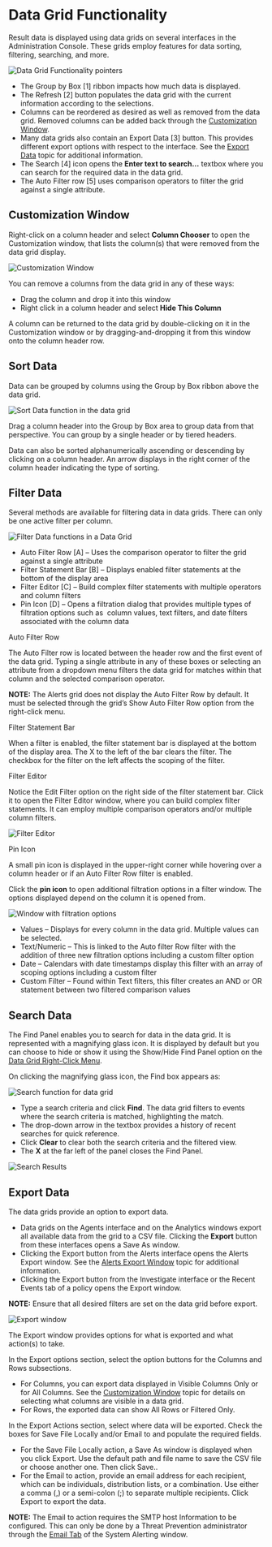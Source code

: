 # Data Grid Functionality

Result data is displayed using data grids on several interfaces in the Administration Console. These
grids employ features for data sorting, filtering, searching, and more.

![Data Grid Functionality pointers](/img/product_docs/accessanalyzer/11.6/admin/navigate/datagridfunctionality.webp)

- The Group by Box [1] ribbon impacts how much data is displayed.
- The Refresh [2] button populates the data grid with the current information according to the
  selections.
- Columns can be reordered as desired as well as removed from the data grid. Removed columns can be
  added back through the [Customization Window](#customization-window).
- Many data grids also contain an Export Data [3] button. This provides different export options
  with respect to the interface. See the [Export Data](#export-data) topic for additional
  information.
- The Search [4] icon opens the **Enter text to search…** textbox where you can search for the
  required data in the data grid.
- The Auto Filter row [5] uses comparison operators to filter the grid against a single attribute.

## Customization Window

Right-click on a column header and select **Column Chooser** to open the Customization window, that
lists the column(s) that were removed from the data grid display.

![Customization Window](/img/versioned_docs/threatprevention_7.4/threatprevention/admin/navigation/customization.webp)

You can remove a columns from the data grid in any of these ways:

- Drag the column and drop it into this window
- Right click in a column header and select **Hide This Column**

A column can be returned to the data grid by double-clicking on it in the Customization window or by
dragging-and-dropping it from this window onto the column header row.

## Sort Data

Data can be grouped by columns using the Group by Box ribbon above the data grid.

![Sort Data function in the data grid](/img/versioned_docs/threatprevention_7.4/threatprevention/admin/navigation/sortdatafunction.webp)

Drag a column header into the Group by Box area to group data from that perspective. You can group
by a single header or by tiered headers.

Data can also be sorted alphanumerically ascending or descending by clicking on a column header. An
arrow displays in the right corner of the column header indicating the type of sorting.

## Filter Data

Several methods are available for filtering data in data grids. There can only be one active filter
per column.

![Filter Data functions in a Data Grid](/img/versioned_docs/threatprevention_7.4/threatprevention/admin/navigation/filterdata.webp)

- Auto Filter Row [A] – Uses the comparison operator to filter the grid against a single attribute
- Filter Statement Bar [B] – Displays enabled filter statements at the bottom of the display area
- Filter Editor [C] – Build complex filter statements with multiple operators and column filters
- Pin Icon [D] – Opens a filtration dialog that provides multiple types of filtration options such
  as  column values, text filters, and date filters associated with the column data

Auto Filter Row

The Auto Filter row is located between the header row and the first event of the data grid. Typing a
single attribute in any of these boxes or selecting an attribute from a dropdown menu filters the
data grid for matches within that column and the selected comparison operator.

**NOTE:** The Alerts grid does not display the Auto Filter Row by default. It must be selected
through the grid’s Show Auto Filter Row option from the right-click menu.

Filter Statement Bar

When a filter is enabled, the filter statement bar is displayed at the bottom of the display area.
The X to the left of the bar clears the filter. The checkbox for the filter on the left affects the
scoping of the filter.

Filter Editor

Notice the Edit Filter option on the right side of the filter statement bar. Click it to open the
Filter Editor window, where you can build complex filter statements. It can employ multiple
comparison operators and/or multiple column filters.

![Filter Editor](/img/versioned_docs/threatprevention_7.4/threatprevention/admin/navigation/filtereditor.webp)

Pin Icon

A small pin icon is displayed in the upper-right corner while hovering over a column header or if an
Auto Filter Row filter is enabled.

Click the **pin icon** to open additional filtration options in a filter window. The options
displayed depend on the column it is opened from.

![Window with filtration options](/img/versioned_docs/threatprevention_7.4/threatprevention/admin/navigation/valuesfilter.webp)

- Values – Displays for every column in the data grid. Multiple values can be selected.
- Text/Numeric – This is linked to the Auto filter Row filter with the addition of three new
  filtration options including a custom filter option
- Date – Calendars with date timestamps display this filter with an array of scoping options
  including a custom filter
- Custom Filter – Found within Text filters, this filter creates an AND or OR statement between two
  filtered comparison values

## Search Data

The Find Panel enables you to search for data in the data grid. It is represented with a magnifying
glass icon. It is displayed by default but you can choose to hide or show it using the Show/Hide
Find Panel option on the
[Data Grid Right-Click Menu](/docs/threatprevention/7.4/admin/navigation/rightclickmenus.md#data-grid-right-click-menu).

On clicking the magnifying glass icon, the Find box appears as:

![Search function for data grid](/img/versioned_docs/threatprevention_7.4/threatprevention/admin/navigation/searchfunction.webp)

- Type a search criteria and click **Find**. The data grid filters to events where the search
  criteria is matched, highlighting the match.
- The drop-down arrow in the textbox provides a history of recent searches for quick reference.
- Click **Clear** to clear both the search criteria and the filtered view.
- The **X** at the far left of the panel closes the Find Panel.

![Search Results](/img/versioned_docs/activitymonitor_7.1/activitymonitor/admin/search/results/searchresults.webp)

## Export Data

The data grids provide an option to export data.

- Data grids on the Agents interface and on the Analytics windows export all available data from the
  grid to a CSV file. Clicking the **Export** button from these interfaces opens a Save As window.
- Clicking the Export button from the Alerts interface opens the Alerts Export window. See the
  [Alerts Export Window](/docs/threatprevention/7.4/admin/alerts/window/alertsexport.md)
  topic for additional information.
- Clicking the Export button from the Investigate interface or the Recent Events tab of a policy
  opens the Export window.

**NOTE:** Ensure that all desired filters are set on the data grid before export.

![Export window](/img/versioned_docs/directorymanager_11.0/directorymanager/portal/export.webp)

The Export window provides options for what is exported and what action(s) to take.

In the Export options section, select the option buttons for the Columns and Rows subsections.

- For Columns, you can export data displayed in Visible Columns Only or for All Columns. See the
  [Customization Window](#customization-window) topic for details on selecting what columns are
  visible in a data grid.
- For Rows, the exported data can show All Rows or Filtered Only.

In the Export Actions section, select where data will be exported. Check the boxes for Save File
Locally and/or Email to and populate the required fields.

- For the Save File Locally action, a Save As window is displayed when you click Export. Use the
  default path and file name to save the CSV file or choose another one. Then click Save..
- For the Email to action, provide an email address for each recipient, which can be individuals,
  distribution lists, or a combination. Use either a comma (,) or a semi-colon (;) to separate
  multiple recipients. Click Export to export the data.

**NOTE:** The Email to action requires the SMTP host Information to be configured. This can only be
done by a Threat Prevention administrator through the
[Email Tab](/docs/threatprevention/7.4/admin/configuration/systemalerting/email.md)
of the System Alerting window.
